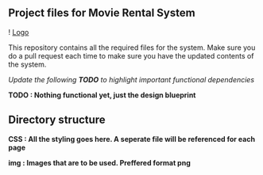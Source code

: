 ## Project files for Movie Rental System
! [Logo](https://github.com/nuwanwre/Bioscope/blob/master/img/logo.png)

This repository contains all the required files for the system. Make sure you do a pull request each time to make sure you have the updated contents of the system.

*Update the following **TODO** to highlight important functional dependencies*

**TODO : Nothing functional yet, just the design blueprint**

## Directory structure

**CSS : All the styling goes here. A seperate file will be referenced for each page**

**img : Images that are to be used. Preffered format png**


